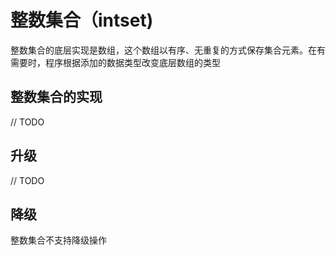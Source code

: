 # 整数集合（intset)

整数集合的底层实现是数组，这个数组以有序、无重复的方式保存集合元素。在有需要时，程序根据添加的数据类型改变底层数组的类型

## 整数集合的实现

// TODO 

## 升级

// TODO

## 降级

整数集合不支持降级操作

